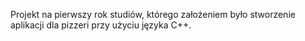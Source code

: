 Projekt na pierwszy rok studiów, którego założeniem było stworzenie aplikacji dla pizzeri przy użyciu języka C++.
